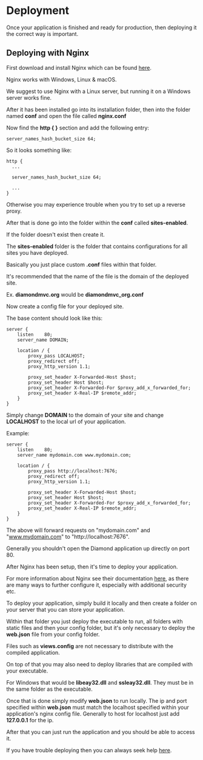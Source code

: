 # Deployment

Once your application is finished and ready for production, then deploying it the correct way is important.

## Deploying with Nginx

First download and install Nginx which can be found <a href="http://nginx.org/">here</a>.

Nginx works with Windows, Linux &amp; macOS.

We suggest to use Nginx with a Linux server, but running it on a Windows server works fine.

After it has been installed go into its installation folder, then into the folder named **conf** and open the file called **nginx.conf**

Now find the **http { }** section and add the following entry:

```
server_names_hash_bucket_size 64;
```

So it looks something like:

```
http {
  ...

  server_names_hash_bucket_size 64;

  ...
}
```

Otherwise you may experience trouble when you try to set up a reverse proxy.

After that is done go into the folder within the **conf** called **sites-enabled**.

If the folder doesn't exist then create it.

The **sites-enabled** folder is the folder that contains configurations for all sites you have deployed.

Basically you just place custom **.conf** files within that folder.

It's recommended that the name of the file is the domain of the deployed site.

Ex. **diamondmvc.org** would be **diamondmvc_org.conf**

Now create a config file for your deployed site.

The base content should look like this:

```
server {
	listen    80;
	server_name DOMAIN;

	location / {
		proxy_pass LOCALHOST;
		proxy_redirect off;
		proxy_http_version 1.1;

		proxy_set_header X-Forwarded-Host $host;
		proxy_set_header Host $host;
		proxy_set_header X-Forwarded-For $proxy_add_x_forwarded_for;
		proxy_set_header X-Real-IP $remote_addr;
	}
}
```

Simply change **DOMAIN** to the domain of your site and change **LOCALHOST** to the local url of your application.

Example:

```
server {
	listen    80;
	server_name mydomain.com www.mydomain.com;

	location / {
		proxy_pass http://localhost:7676;
		proxy_redirect off;
		proxy_http_version 1.1;

		proxy_set_header X-Forwarded-Host $host;
		proxy_set_header Host $host;
		proxy_set_header X-Forwarded-For $proxy_add_x_forwarded_for;
		proxy_set_header X-Real-IP $remote_addr;
	}
}
```

The above will forward requests on "mydomain.com" and "www.mydomain.com" to "http://localhost:7676".

Generally you shouldn't open the Diamond application up directly on port 80.

After Nginx has been setup, then it's time to deploy your application.

For more information about Nginx see their documentation <a href="http://nginx.org/en/docs/">here</a>, as there are many ways to further configure it, especially with additional security etc.

To deploy your application, simply build it locally and then create a folder on your server that you can store your application.

Within that folder you just deploy the executable to run, all folders with static files and then your config folder, but it's only necessary to deploy the **web.json** file from your config folder.

Files such as **views.config** are not necessary to distribute with the compiled application.

On top of that you may also need to deploy libraries that are compiled with your executable.

For Windows that would be **libeay32.dll** and **ssleay32.dll**. They must be in the same folder as the executable.

Once that is done simply modify **web.json** to run locally. The ip and port specified within **web.json** must match the localhost specified within your application's nginx config file. Generally to host for localhost just add **127.0.0.1** for the ip.

After that you can just run the application and you should be able to access it.

If you have trouble deploying then you can always seek help <a href="/help">here</a>.
